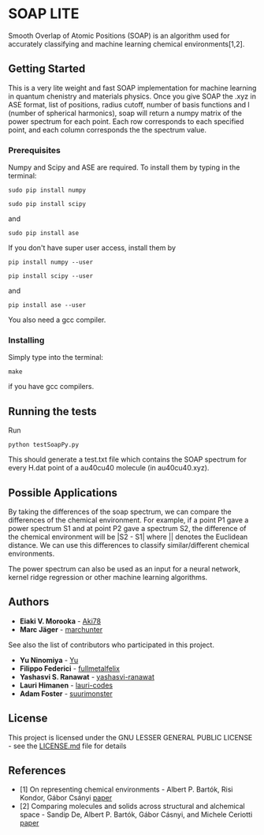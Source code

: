 # SOAP LITE 

Smooth Overlap of Atomic Positions (SOAP) is an algorithm used for accurately classifying and machine learning chemical environments[1,2].


## Getting Started

This is a very lite weight and fast SOAP implementation for machine learning in quantum chenistry and materials physics. Once you give SOAP the .xyz in ASE format,  list of positions, radius cutoff, number of basis functions and l (number of spherical harmonics), soap will return a numpy matrix of the power spectrum for each point. Each row corresponds to each specified point, and each column corresponds the the spectrum value.


### Prerequisites

Numpy and Scipy and ASE are required. To install them by typing in the terminal: 

```
sudo pip install numpy
```
```
sudo pip install scipy
```
and
```
sudo pip install ase
```
If you don't have super user access, install them by
```
pip install numpy --user
```
```
pip install scipy --user
```
and
```
pip install ase --user
```
You also need a gcc compiler.


### Installing

Simply type into the terminal:
```
make
```
if you have gcc compilers.

## Running the tests

Run 
```
python testSoapPy.py
```
This should generate a test.txt file which contains the SOAP spectrum for every H.dat point of a au40cu40 molecule (in au40cu40.xyz).

## Possible Applications 

By taking the differences of the soap spectrum, we can compare the differences of the chemical environment. For example, if a point P1 gave a power
spectrum S1 and at point P2 gave  a spectrum S2, the difference of the chemical environment will be |S2 - S1| where || denotes the Euclidean distance.
We can use this differences to classify similar/different chemical environments.

The power spectrum can also be used as an input for a neural network, kernel ridge regression or other machine learning algorithms.

## Authors

* **Eiaki V. Morooka** - [Aki78]( https://github.com/Aki78)
* **Marc Jäger** - [marchunter](https://github.com/marchunter)

See also the list of contributors who participated in this project.
* **Yu Ninomiya** - [Yu](http://www.sp.u-tokai.ac.jp/~bentz/Members.html)
* **Filippo Federici** - [fullmetalfelix](https://github.com/fullmetalfelix)
* **Yashasvi S. Ranawat** - [yashasvi-ranawat](https://github.com/yashasvi-ranawat)
* **Lauri Himanen** - [lauri-codes](https://github.com/lauri-codes)
* **Adam Foster** - [suurimonster](https://github.com/suurimonster)


## License

This project is licensed under the GNU LESSER GENERAL PUBLIC LICENSE - see the [LICENSE.md](LICENSE.md) file for details

## References
* [1] On representing chemical environments  - Albert P. Bartók, Risi Kondor, Gábor Csányi [paper](https://arxiv.org/abs/1209.3140)
* [2] Comparing molecules and solids across structural and alchemical space -  Sandip De, Albert P. Bartók, Gábor Cásnyi, and Michele Ceriotti [paper](https://arxiv.org/pdf/1601.04077.pdf)

